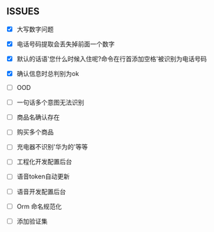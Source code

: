 

## ISSUES

- [x] 大写数字问题
- [x] 电话号码提取会丢失掉前面一个数字
- [x] 默认的话语'您什么时候入住呢?命令在行首添加空格'被识别为电话号码
- [x] 确认信息时总判别为ok

- [ ] OOD
- [ ] 一句话多个意图无法识别
- [ ] 商品名确认存在

- [ ] 购买多个商品
- [ ] 充电器不识别'华为的'等等

- [ ] 工程化开发配置后台

- [ ] 语音token自动更新
- [ ] 语音开发配置后台
- [ ] Orm 命名规范化

- [ ] 添加验证集